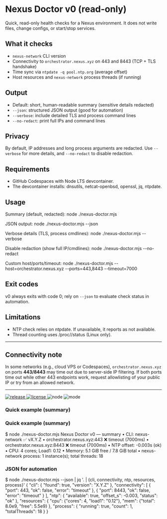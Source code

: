 # Nexus Doctor v0 (read-only)

Quick, read-only health checks for a Nexus environment. It does not write files, change configs, or start/stop services.

## What it checks
- `nexus-network` CLI version
- Connectivity to `orchestrator.nexus.xyz` on 443 and 8443 (TCP + TLS handshake)
- Time sync via `ntpdate -q pool.ntp.org` (average offset)
- Host resources and `nexus-network` process threads (if running)

## Output
- Default: short, human-readable summary (sensitive details redacted)
- `--json`: structured JSON output (good for automation)
- `--verbose`: include detailed TLS and process command lines
- `--no-redact`: print full IPs and command lines

## Privacy
By default, IP addresses and long process arguments are redacted. Use `--verbose` for more details, and `--no-redact` to disable redaction.

## Requirements
- GitHub Codespaces with Node LTS devcontainer.
- The devcontainer installs: dnsutils, netcat-openbsd, openssl, jq, ntpdate.

## Usage
Summary (default, redacted):
  node ./nexus-doctor.mjs

JSON output:
  node ./nexus-doctor.mjs --json

Verbose details (TLS, process cmdlines):
  node ./nexus-doctor.mjs --verbose

Disable redaction (show full IP/cmdlines):
  node ./nexus-doctor.mjs --no-redact

Custom host/ports/timeout:
  node ./nexus-doctor.mjs --host=orchestrator.nexus.xyz --ports=443,8443 --timeout=7000

## Exit codes
v0 always exits with code 0; rely on `--json` to evaluate check status in automation.

## Limitations
- NTP check relies on ntpdate. If unavailable, it reports as not available.
- Thread counting uses /proc/<pid>/status (Linux only).

---

## Connectivity note
In some networks (e.g., cloud VPS or Codespaces), `orchestrator.nexus.xyz` on ports **443/8443** may time out due to server-side IP filtering.
If both ports time out while other 443 endpoints work, request allowlisting of your public IP or try from an allowed network.

---

<p align="left">
  <a href="https://github.com/Wanbogang/nexus-doctor/releases">
    <img alt="release" src="https://img.shields.io/github/v/release/Wanbogang/nexus-doctor?label=release">
  </a>
  <a href="https://github.com/Wanbogang/nexus-doctor/blob/main/LICENSE">
    <img alt="license" src="https://img.shields.io/badge/license-MIT-green">
  </a>
  <img alt="node" src="https://img.shields.io/badge/Node.js-LTS-blue">
  <img alt="mode" src="https://img.shields.io/badge/mode-read--only-informational">
</p>

### Quick example (summary)


### Quick example (summary)

$ node ./nexus-doctor.mjs
Nexus Doctor v0 — summary
• CLI: nexus-network ✅ vX.Y.Z
• orchestrator.nexus.xyz:443 ❌ timeout (7000ms)
• orchestrator.nexus.xyz:8443 ❌ timeout (7000ms)
• NTP offset: -0.003s (ok)
• CPU: 4 cores; Load1: 0.12
• Memory: 5.1 GiB free / 7.8 GiB total
• nexus-network process: 1 instance(s); total threads: 18

### JSON for automation

$ node ./nexus-doctor.mjs --json | jq '. | {cli, connectivity, ntp, resources, process}'
{
"cli": { "found": true, "version": "X.Y.Z" },
"connectivity": [
{ "port": 443, "ok": false, "error": "timeout" },
{ "port": 8443, "ok": false, "error": "timeout" }
],
"ntp": { "available": true, "offset_s": -0.003, "status": "ok" },
"resources": { "cpu": {"cores": 4, "load1": "0.12"}, "mem": {"total": 8.0e9, "free": 5.5e9} },
"process": { "running": true, "count": 1, "totalThreads": 18 }
}
